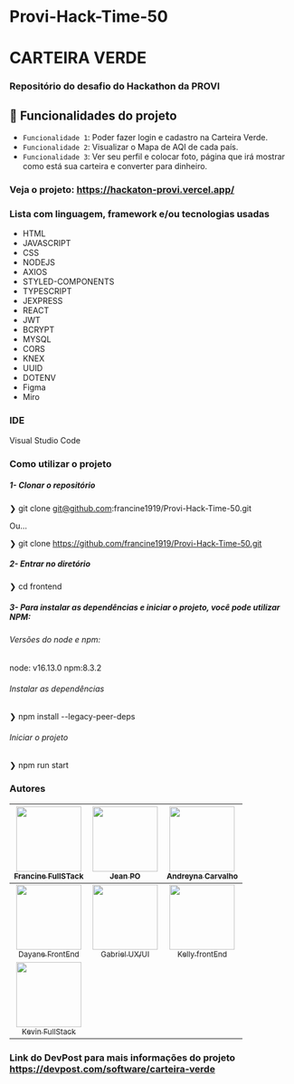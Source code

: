 # Provi-Hack-Time-50

# CARTEIRA VERDE

### Repositório do desafio do Hackathon da PROVI

## :hammer: Funcionalidades do projeto
- `Funcionalidade 1`: Poder fazer login e cadastro na Carteira Verde.
- `Funcionalidade 2`: Visualizar o Mapa de AQI de cada país.
- `Funcionalidade 3`: Ver seu perfil e colocar foto, página que irá mostrar como está sua carteira e converter para dinheiro.

### Veja o projeto: https://hackaton-provi.vercel.app/

### Lista com linguagem, framework e/ou tecnologias usadas
- HTML
- JAVASCRIPT
- CSS
- NODEJS
- AXIOS
- STYLED-COMPONENTS
- TYPESCRIPT
- JEXPRESS
- REACT
- JWT
- BCRYPT
- MYSQL
- CORS
- KNEX
- UUID
- DOTENV
- Figma
- Miro

### IDE
Visual Studio Code

### Como utilizar o projeto

##### 1- Clonar o repositório
  ❯ git clone git@github.com:francine1919/Provi-Hack-Time-50.git
  
   Ou...
   
  ❯ git clone https://github.com/francine1919/Provi-Hack-Time-50.git

  ##### 2- Entrar no diretório
  ❯ cd frontend
    
##### 3- Para instalar as dependências e iniciar o projeto, você pode utilizar NPM:
  ###### Versões do node e npm:
  node: v16.13.0
  npm:8.3.2
  
 ###### Instalar as dependências
  ❯ npm install --legacy-peer-deps

 ###### Iniciar o projeto
  ❯ npm run start


### Autores

| [<img src="https://avatars.githubusercontent.com/u/94610559?v=4" width=115><br><sub>Francine FullSTack</sub>](https://github.com/francine1919) |  [<img src="https://avatars.githubusercontent.com/u/91439533?v=4" width=115><br><sub>Jean PO</sub>](https://github.com/jeansevenz) |  [<img src="https://avatars.githubusercontent.com/u/87716793?v=4" width=115><br><sub>Andreyna Carvalho</sub>](https://github.com/andreyna1808) |
| :---: | :---: | :---: |
| [<img src="https://avatars.githubusercontent.com/u/59985165?v=4" width=115><br><sub>Dayane FrontEnd</sub>](https://github.com/daygds12) |  [<img src="https://avatars.githubusercontent.com/u/104745967?v=4" width=115><br><sub>Gabriel UX/UI</sub>](https://github.com/bielgasparhs) |  [<img src="https://avatars.githubusercontent.com/u/90872515?v=4" width=115><br><sub>Kelly frontEnd</sub>](https://github.com/Kell22-mkt) |
| [<img src="https://avatars.githubusercontent.com/u/90781941?v=4" width=115><br><sub>Kevin FullStack</sub>](https://github.com/Tihuanna) |


### Link do DevPost para mais informações do projeto https://devpost.com/software/carteira-verde



